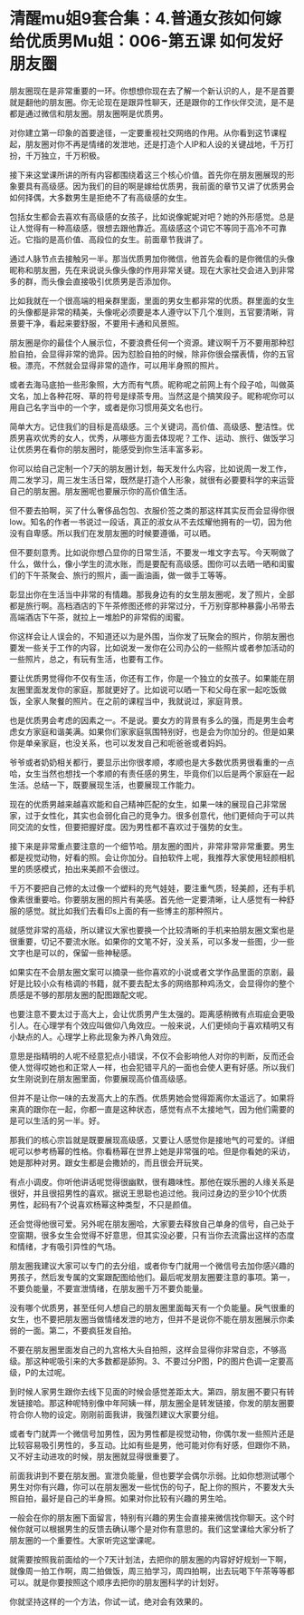 # 清醒mu姐9套合集：4.普通女孩如何嫁给优质男Mu姐：006-第五课 如何发好朋友圈

朋友圈现在是非常重要的一环。你想想你现在去了解一个新认识的人，是不是首要就是翻他的朋友圈。你无论现在是跟异性聊天，还是跟你的工作伙伴交流，是不是都是通过微信和朋友圈。朋友圈啊是优质男。

对你建立第一印象的首要途径，一定要重视社交网络的作用。从你看到这节课程起，朋友圈对你不再是情绪的发泄地，还是打造个人IP和人设的关键战地，千万打扮，千万独立，千万积极。

接下来这堂课所讲的所有内容都围绕着这三个核心价值。首先你在朋友圈展现的形象要具有高级感。因为我们的目的啊是嫁给优质男，我前面的章节又讲了优质男会如何择偶，大多数男生是拒绝不了有高级感的女生。

包括女生都会去喜欢有高级感的女孩子，比如说像妮妮对吧？她的外形感觉。总是让人觉得有一种高级感，很想去跟他靠近。高级感这个词它不等同于高冷不可靠近。它指的是高价值、高段位的女生。前面章节我讲了。

通过人脉节点去接触另一半。那当优质男加你微信，他首先会看的是你微信的头像昵称和朋友圈，先在来说说头像头像的作用非常关键。现在大家社交会进入到非常多的群，而头像会直接吸引优质男是否添加你。

比如我就在一个很高端的相亲群里面，里面的男女生都非常的优质。群里面的女生的头像都是非常的精美，头像呢必须要是本人遵守以下几个准则，五官要清晰，背景要干净，看起来要舒服，不要用卡通和风景照。

朋友圈是你的最佳个人展示位，不要浪费任何一个资源。建议啊千万不要用那种怼脸自拍，会显得非常的诡异。因为怼脸自拍的时候，除非你很会摆表情，你的五官极。漂亮，不然就会显得非常的造作，可以用半身照的照片。

或者去海马底拍一些形象照，大方而有气质。昵称呢之前网上有个段子哈，叫做英文名，加上各种花呀、草的符号是绿茶专用。当然这是个搞笑段子。昵称呢你可以用自己名字当中的一个字，或者是你习惯用英文名也行。

简单大方。记住我们的目标是高级感。三个关键词，高价值、高级感、整洁性。优质男喜欢优秀的女人，优秀，从哪些方面去体现呢？工作、运动、旅行、做饭学习让优质男在看你的朋友圈时，能感受到你生活丰富多彩。

你可以给自己定制一个7天的朋友圈计划，每天发什么内容，比如说周一发工作，周二发学习，周三发生活日常，既然是打造个人形象，就很有必要要科学的来运营自己的朋友圈。朋友圈呢也要展示你的高价值生活。

但不要去拍啊，买了什么奢侈品包包、衣服价签之类的那这样其实反而会显得你很low。知名的作者一书说过一段话，真正的淑女从不去炫耀他拥有的一切，因为他没有自卑感。所以我们在发朋友圈的时候要遵循，可以晒。

但不要刻意秀。比如说你想凸显你的日常生活，不要发一堆文字去写。今天啊做了什么，做什么，像小学生的流水账，而是要配有高级感。图你可以去晒一晒和闺蜜们的下午茶聚会、旅行的照片，画一画油画，做一做手工等等。

彰显出你在生活当中非常的有情趣。那我身边有的女生朋友圈呢，发了照片，全部都是旅行啊。高档酒店的下午茶修图还修的非常过分，千万别穿那种暴露小吊带去高端酒店下午茶，就拉上一堆脸P的非常假的闺蜜。

你这样会让人误会的，不知道还以为是外围，当你发了玩聚会的照片，你朋友圈也要发一些关于工作的内容，比如说发一发你在公司办公的一些照片或者参加活动的一些照片，总之，有玩有生活，也要有工作。

要让优质男觉得你不仅有生活，你还有工作，你是一个独立的女孩子。如果能在朋友圈里面发发你的家庭，那就更好了。比如说可以晒一下和父母在家一起吃饭做饭，全家人聚餐的照片。在之前的课程当中，我就说过，家庭背景。

也是优质男会考虑的因素之一。不是说。要女方的背景有多么的强，而是男生会考虑女方家庭和谐美满。如果你们家家庭氛围特别好，也是会为你加分的。但是如果你是单亲家庭，也没关系，也可以发发自己和呃爸爸或者妈妈。

爷爷或者奶奶相关都行，要显示出你很孝顺，孝顺也是大多数优质男很看重的一点哈，女生当然也想找一个孝顺的有责任感的男生，毕竟你们以后是两个家庭在一起生活。总结一下，既要展现生活，也要展现工作能力。

现在的优质男越来越喜欢能和自己精神匹配的女生，如果一味的展现自己非常居家，过于女性化，其实也会弱化自己的竞争力。很多创意代，他们更倾向于可以共同交流的女性，但要把握好度。因为男性都不喜欢过于强势的女生。

接下来是非常重点要注意的一个细节哈。朋友圈的图片，非常非常非常重要。男生都是视觉动物，好看的照。会让你加分。自拍软件上呢，我推荐大家使用轻颜相机里的质感模式，拍出来美颜不会很过。

千万不要把自己修的太过像一个塑料的充气娃娃，要注重气质，轻美颜，还有手机像素很重要哈。你要朋友圈的照片有美感。首先他一定要清晰，让人感觉有一种舒服的感觉。就比如我们去看印s上面的有一些博主的那种照片。

就感觉非常的高级，所以建议大家也要换一个比较清晰的手机来拍朋友圈文案也是很重要，切记不要流水账。如果你的文笔不好，没关系，可以多发一些图，少一些文字也是可以的，保留一些神秘感。

如果实在不会朋友圈文案可以摘录一些你喜欢的小说或者文学作品里面的京剧，最好是比较小众有格调的书籍，就不要去配太多的网络那种鸡汤文，会显得你的整个质感是不够的那朋友圈的配图跟配文呢。

也要注意不要太过于高大上，会让优质男产生太强的。距离感稍微有点瑕疵会更吸引人。在心理学有个效应叫做仰八角效应。一般来说，人们更倾向于喜欢精明又有小缺点的人。心理学上称此现象为养八角效应。

意思是指精明的人呢不经意犯点小错误，不仅不会影响他人对你的判断，反而还会使人觉得哎她也和正常人一样，也会犯错平凡的一面也会使人更有好感。所以我们女生刚说到在朋友圈里面，你要展现高价值高级感。

但并不是让你一味的去发高大上的东西。优质男她会觉得距离你太遥远了。如果将来真的跟你在一起，你都一直是这种状态，感觉有点不太接地气，因为他们需要的是可以生活的另一半。好。

那我们的核心宗旨就是既要展现高级感，又要让人感觉你是接地气的可爱的。详细呢可以参考杨幂的性格。你看杨幂在世界上她是非常强的哈。但是你看她的采访，她是那种对男。跟女生都是会撒娇的，而且很会开玩笑。

有点小调皮。你听他讲话呢觉得很幽默，很有趣味性。那他在娱乐圈的人缘关系是很好，并且很招男性的喜欢。据说王思聪也追过他。我问过身边的至少10个优质男性，起码有7个说喜欢杨幂这种类型，不只是颜值。

还会觉得他很可爱。另外呢在朋友圈哈，大家要去释放自己单身的信号，自己处于空窗期，很多女生会觉得不好意思，但其实没必要，只有当你去流露出这样的态度和情绪，才有吸引异性的气场。

朋友圈我建议大家可以专门的去分组，或者你专门就用一个微信号去加你感兴趣的男孩子，然后发专属的文案跟配图给他们。最后呢发朋友圈要注意的事项。第一，不要负能量，不要宣泄情绪，在朋友圈千万不要负能量。

没有哪个优质男，甚至任何人想自己的朋友圈里面每天有一个负能量。戾气很重的女生，也不要把朋友圈当做情绪发泄的地方，但并不是说你不能在朋友圈展示你柔弱的一面。第二，不要疯狂发自拍。

不要在朋友圈里面发自己的九宫格大头自拍照，这样会显得你非常自恋，不够高级。那这种呢吸引来的大多数都是舔狗。3、不要过分P图，P的图片色调一定要高级，P的太过呢。

到时候人家男生跟你去线下见面的时候会感觉差距太大。第四，朋友圈不要只有转发链接哈。那这种呢特别像中年阿姨一样，朋友圈全是转发链接，你发的朋友圈要符合你人物的设定。刚刚前面我讲，我强烈建议大家要分组。

或者专门就弄一个微信号加男性，因为男性都是视觉动物，你偶尔发一些照片还是比较容易吸引男性的，多互动。比如有些是男，他可能对你有好感，但跟你不熟，又不好主动进攻的时候，朋友圈就显得很重要了。

前面我讲到不要在朋友圈。宣泄负能量，但也要学会偶尔示弱。比如你想测试哪个男生对你有兴趣，你可以在朋友圈发一些忧伤的句子，配上你的照片，不要发大头照自拍，最好是自己的半身照。如果对你比较有兴趣的男生哈。

一般会在你的朋友圈下面留言，特别有兴趣的男生会直接来微信找你聊天。这个时候你就可以根据男生的反馈去确认哪个是对你有意思的。我们这堂课给大家分析了朋友圈的一个重要性。大家听完这堂课呢。

就需要按照我前面给的一个7天计划法，去把你的朋友圈的内容好好规划一下啊，就像周一拍工作啊，周二拍做饭，周三拍学习，周四拍啊，出去玩喝下午茶等等都可以。就是你要按照这个顺序去把你的朋友圈科学的计划好。

你就坚持这样的一个方法，你试一试，绝对会有效果的。